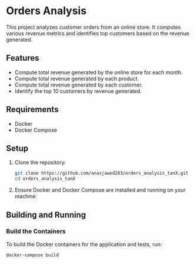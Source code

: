 # Orders Analysis

This project analyzes customer orders from an online store. It computes various revenue metrics and identifies top customers based on the revenue generated.

## Features

- Compute total revenue generated by the online store for each month.
- Compute total revenue generated by each product.
- Compute total revenue generated by each customer.
- Identify the top 10 customers by revenue generated.

## Requirements

- Docker
- Docker Compose

## Setup

1. Clone the repository:
    ```bash
    git clone https://github.com/anasjawed283/orders_analysis_tanX.git
    cd orders_analysis_tanX
    ```

2. Ensure Docker and Docker Compose are installed and running on your machine.

## Building and Running

### Build the Containers

To build the Docker containers for the application and tests, run:

```bash
docker-compose build
